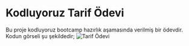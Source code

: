 # Kodluyoruz Tarif Ödevi
Bu proje kodluyoruz bootcamp hazırlık aşamasında verilmiş bir ödevdir. Kodun görseli şu şekildedir;
![Tarif Ödevi](https://imgyukle.com/f/2022/04/06/EALrsP.png)
